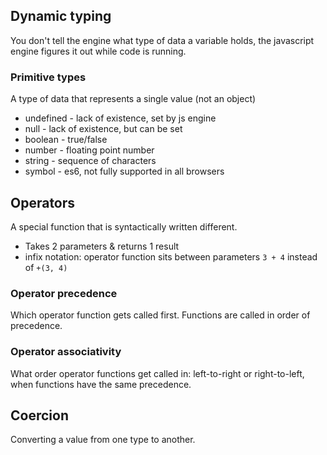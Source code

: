 ## Dynamic typing

You don't tell the engine what type of data a variable holds, the javascript engine figures it out while code is running.

### Primitive types

A type of data that represents a single value (not an object)

- undefined - lack of existence, set by js engine
- null - lack of existence, but can be set
- boolean - true/false
- number - floating point number
- string - sequence of characters
- symbol - es6, not fully supported in all browsers

## Operators

A special function that is syntactically written different. 

- Takes 2 parameters & returns 1 result
- infix notation: operator function sits between parameters `3 + 4` instead of `+(3, 4)`

### Operator precedence

Which operator function gets called first. Functions are called in order of precedence.

### Operator associativity

What order operator functions get called in: left-to-right or right-to-left, when functions have the same precedence.

## Coercion

Converting a value from one type to another.
